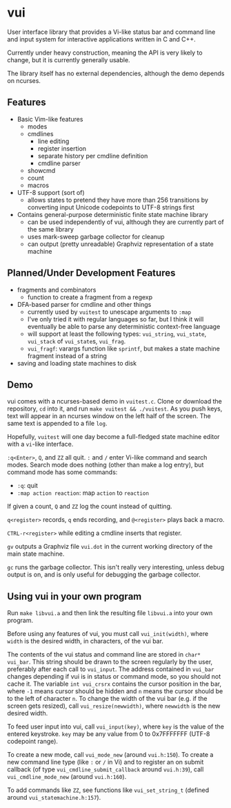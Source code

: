 # vui

User interface library that provides a Vi-like status bar and command line and input system for interactive applications written in C and C++.

Currently under heavy construction, meaning the API is very likely to change, but it is currently generally usable.  

The library itself has no external dependencies, although the demo depends on ncurses.

## Features

* Basic Vim-like features
  * modes
  * cmdlines
    * line editing
    * register insertion
    * separate history per cmdline definition
    * cmdline parser
  * showcmd
  * count
  * macros
* UTF-8 support (sort of)
  * allows states to pretend they have more than 256 transitions by converting input Unicode codepoints to UTF-8 strings first
* Contains general-purpose deterministic finite state machine library
  * can be used independently of vui, although they are currently part of the same library
  * uses mark-sweep garbage collector for cleanup
  * can output (pretty unreadable) Graphviz representation of a state machine

## Planned/Under Development Features

* fragments and combinators
  * function to create a fragment from a regexp
* DFA-based parser for cmdline and other things
  * currently used by `vuitest` to unescape arguments to `:map`
  * I've only tried it with regular languages so far, but I think it will eventually be able to parse any deterministic context-free language
  * will support at least the following types: `vui_string`, `vui_state`, `vui_stack` of `vui_state`s, `vui_frag`.
  * `vui_fragf`: varargs function like `sprintf`, but makes a state machine fragment instead of a string
* saving and loading state machines to disk


## Demo
vui comes with a ncurses-based demo in `vuitest.c`.  Clone or download the repository, `cd` into it, and run `make vuitest && ./vuitest`. As you push keys, text will appear in an ncurses window on the left half of the screen.  The same text is appended to a file `log`.  

Hopefully, `vuitest` will one day become a full-fledged state machine editor with a `vi`-like interface.

`:q<Enter>`, `Q`, and `ZZ` all quit.  `:` and `/` enter Vi-like command and search modes.  Search mode does nothing (other than make a log entry), but command mode has some commands:
* `:q`: quit
* `:map action reaction`: map `action` to `reaction`

If given a count, `Q` and `ZZ` log the count instead of quitting.

`q<register>` records, `q` ends recording, and `@<register>` plays back a macro.

`CTRL-r<register>` while editing a cmdline inserts that register.

`gv` outputs a Graphviz file `vui.dot` in the current working directory of the main state machine.

`gc` runs the garbage collector.  This isn't really very interesting, unless debug output is on, and is only useful for debugging the garbage collector.

## Using vui in your own program
Run `make libvui.a` and then link the resulting file `libvui.a` into your own program.

Before using any features of vui, you must call `vui_init(width)`, where `width` is the desired width, in characters, of the vui bar.  

The contents of the vui status and command line are stored in `char* vui_bar`.  This string should be drawn to the screen regularly by the user, preferably after each call to `vui_input`.  The address contained in `vui_bar` changes depending if vui is in status or command mode, so you should not cache it.  The variable `int vui_crsrx` contains the cursor position in the bar, where `-1` means cursor should be hidden and `n` means the cursor should be to the left of character `n`.  To change the width of the vui bar (e.g. if the screen gets resized), call `vui_resize(newwidth)`, where `newwidth` is the new desired width.  

To feed user input into vui, call `vui_input(key)`, where `key` is the value of the entered keystroke.  `key` may be any value from 0 to 0x7FFFFFFF (UTF-8 codepoint range).  

To create a new mode, call `vui_mode_new` (around `vui.h:150`).  To create a new command line type (like `:` or `/` in Vi) and to register an on submit callback (of type `vui_cmdline_submit_callback` around `vui.h:39`), call `vui_cmdline_mode_new` (around `vui.h:160`).

To add commands like `ZZ`, see functions like `vui_set_string_t` (defined around `vui_statemachine.h:157`).  

